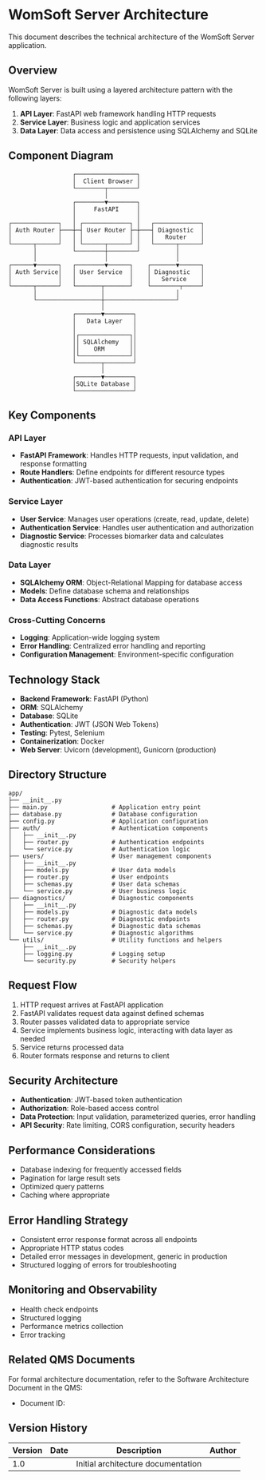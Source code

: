 # WomSoft Server Architecture

This document describes the technical architecture of the WomSoft Server application.

## Overview

WomSoft Server is built using a layered architecture pattern with the following layers:

1. **API Layer**: FastAPI web framework handling HTTP requests
2. **Service Layer**: Business logic and application services
3. **Data Layer**: Data access and persistence using SQLAlchemy and SQLite

## Component Diagram

```
                  ┌─────────────────┐
                  │  Client Browser │
                  └────────┬────────┘
                           │
                  ┌────────▼────────┐
                  │     FastAPI     │
                  │                 │
┌─────────────┐   │ ┌─────────────┐ │   ┌─────────────┐
│ Auth Router ├───┼─┤ User Router ├─┼───┤ Diagnostic  │
│             │   │ │             │ │   │   Router    │
└──────┬──────┘   │ └──────┬──────┘ │   └──────┬──────┘
       │          └────────┼────────┘          │
       │                   │                   │
┌──────▼──────┐   ┌────────▼──────┐    ┌───────▼──────┐
│ Auth Service│   │ User Service  │    │ Diagnostic   │
│             │   │               │    │   Service    │
└──────┬──────┘   └───────┬───────┘    └────────┬─────┘
       │                  │                    │
       └──────────────────┼────────────────────┘
                          │
                  ┌───────▼────────┐
                  │   Data Layer   │
                  │                │
                  │┌──────────────┐│
                  ││ SQLAlchemy   ││
                  ││    ORM       ││
                  │└──────────────┘│
                  └───────┬────────┘
                          │
                  ┌───────▼────────┐
                  │SQLite Database │
                  └────────────────┘
```

## Key Components

### API Layer

- **FastAPI Framework**: Handles HTTP requests, input validation, and response formatting
- **Route Handlers**: Define endpoints for different resource types
- **Authentication**: JWT-based authentication for securing endpoints

### Service Layer

- **User Service**: Manages user operations (create, read, update, delete)
- **Authentication Service**: Handles user authentication and authorization
- **Diagnostic Service**: Processes biomarker data and calculates diagnostic results

### Data Layer

- **SQLAlchemy ORM**: Object-Relational Mapping for database access
- **Models**: Define database schema and relationships
- **Data Access Functions**: Abstract database operations

### Cross-Cutting Concerns

- **Logging**: Application-wide logging system
- **Error Handling**: Centralized error handling and reporting
- **Configuration Management**: Environment-specific configuration

## Technology Stack

- **Backend Framework**: FastAPI (Python)
- **ORM**: SQLAlchemy
- **Database**: SQLite
- **Authentication**: JWT (JSON Web Tokens)
- **Testing**: Pytest, Selenium
- **Containerization**: Docker
- **Web Server**: Uvicorn (development), Gunicorn (production)

## Directory Structure

```
app/
├── __init__.py
├── main.py                  # Application entry point
├── database.py              # Database configuration
├── config.py                # Application configuration
├── auth/                    # Authentication components
│   ├── __init__.py
│   ├── router.py            # Authentication endpoints
│   └── service.py           # Authentication logic
├── users/                   # User management components
│   ├── __init__.py
│   ├── models.py            # User data models
│   ├── router.py            # User endpoints
│   ├── schemas.py           # User data schemas
│   └── service.py           # User business logic
├── diagnostics/             # Diagnostic components
│   ├── __init__.py
│   ├── models.py            # Diagnostic data models
│   ├── router.py            # Diagnostic endpoints
│   ├── schemas.py           # Diagnostic data schemas
│   └── service.py           # Diagnostic algorithms
└── utils/                   # Utility functions and helpers
    ├── __init__.py
    ├── logging.py           # Logging setup
    └── security.py          # Security helpers
```

## Request Flow

1. HTTP request arrives at FastAPI application
2. FastAPI validates request data against defined schemas
3. Router passes validated data to appropriate service
4. Service implements business logic, interacting with data layer as needed
5. Service returns processed data
6. Router formats response and returns to client

## Security Architecture

- **Authentication**: JWT-based token authentication
- **Authorization**: Role-based access control
- **Data Protection**: Input validation, parameterized queries, error handling
- **API Security**: Rate limiting, CORS configuration, security headers

## Performance Considerations

- Database indexing for frequently accessed fields
- Pagination for large result sets
- Optimized query patterns
- Caching where appropriate

## Error Handling Strategy

- Consistent error response format across all endpoints
- Appropriate HTTP status codes
- Detailed error messages in development, generic in production
- Structured logging of errors for troubleshooting

## Monitoring and Observability

- Health check endpoints
- Structured logging
- Performance metrics collection
- Error tracking

## Related QMS Documents

For formal architecture documentation, refer to the Software Architecture Document in the QMS:
- Document ID: <!-- TODO: Add document ID -->

## Version History

| Version | Date | Description | Author |
|---------|------|-------------|--------|
| 1.0 | <!-- TODO: Add date --> | Initial architecture documentation | <!-- TODO: Add author --> |